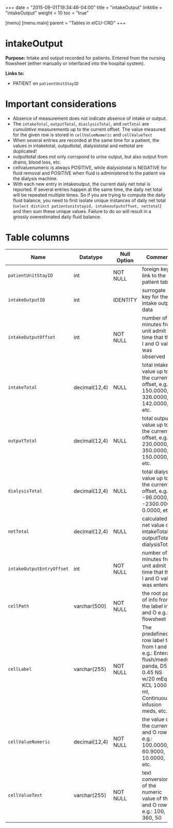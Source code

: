 +++
date = "2015-09-01T19:34:46-04:00"
title = "intakeOutput"
linktitle = "intakeOutput"
weight = 10
toc = "true"

[menu]
  [menu.main]
    parent = "Tables in eICU-CRD"
+++

# intakeOutput

**Purpose:** Intake and output recorded for patients. Entered from the nursing flowsheet (either manually or interfaced into the hospital system).

**Links to:**

* PATIENT on `patientUnitStayID`

# Important considerations

* Absence of measurement does not indicate absence of intake or output.
* The `intakeTotal`, `outputTotal`, `diaslysisTotal`, and `netTotal` are *cumulative* measurements up to the current offset. The value measured for the given row is stored in `cellValueNumeric` and `cellValueText`
* When several entries are recorded at the same time for a patient, the values in intaketotal, outputtotal, dialysistotal and nettotal are duplicated!
* outputtotal does not only corrspond to urine output, but also output from drains, blood loss, etc.
* cellvaluenumeric is always POSITIVE, while dialysistotal is NEGATIVE for fluid removal and POSITIVE when fluid is administered to the patient via the dialysis machine.
* With each new entry in intakeoutput, the current daily net total is reported. If several entries happen at the same time, the daily net total will be repeated multiple times. So if you are trying to compute the daily fluid balance, you need to first isolate unique instances of daily net total (`select distinct patientunitstayid, intakeoutputoffset, nettotal`) and then sum these unique values. Failure to do so will result in a grossly overestimated daily fluid balance.

# Table columns

Name | Datatype | Null Option | Comment | Key
---- | ---- | ---- | ---- | ----
`patientUnitStayID` | int | NOT NULL | foreign key link to the patient table | FK
`intakeOutputID` | int | IDENTITY | surrogate key for the intake output data | PK
`intakeOutputOffset` | int | NOT NULL | number of minutes from unit admit time that the I and O value was observed |
`intakeTotal` | decimal(12,4) | NULL | total intake value up to the current offset, e.g.: 150.0000, 326.0000, 142.0000, etc. |
`outputTotal` | decimal(12,4) | NULL | total output value up to the current offset, e.g.: 230.0000, 350.0000, 150.0000, etc. |
`dialysisTotal` | decimal(12,4) | NULL | total dialysis value up to the current offset, e.g.: -96.0000, -2300.0000, 0.0000, etc. |
`netTotal` | decimal(12,4) | NULL | calculated net value of: intakeTotal – outputTotal + dialysisTotal |
`intakeOutputEntryOffset` | int | NOT NULL | number of minutes from unit admit time that the I and O value was entered |
`cellPath` | varchar(500) | NOT NULL | the root path of info from the label in I and O e.g.: flowsheet|Flowsheet Cell Labels|I&O|Intake (ml)|Blood Products (ml)|pRBCs, flowsheet|Flowsheet Cell Labels|I&O|Intake (ml)|Nutrition (ml)|Parenteral TNA, flowsheet|Flowsheet Cell Labels|I&O|Output (ml)|CSF, etc. |  
`cellLabel` | varchar(255) | NOT NULL | The predefined row label text from I and O e.g.: Enteral flush/meds panda, D5 0.45 NS w/20 mEq KCL 1000 ml, Continuous infusion meds, etc. |  
`cellValueNumeric` | decimal(12,4) | NOT NULL | the value of the current I and O row e.g.: 100.0000, 60.9000, 10.0000, etc. |
`cellValueText` | varchar(255) | NOT NULL | text conversion of the numeric value of the I and O row e.g.: 100, 360, 50 |

<!-- # Detailed description

* To follow.
 -->
